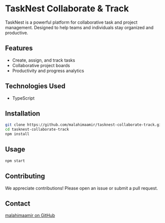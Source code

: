 # TaskNest Collaborate & Track

TaskNest is a powerful platform for collaborative task and project management. Designed to help teams and individuals stay organized and productive.

## Features
- Create, assign, and track tasks
- Collaborative project boards
- Productivity and progress analytics

## Technologies Used
- TypeScript

## Installation

```bash
git clone https://github.com/malahimaamir/tasknest-collaborate-track.git
cd tasknest-collaborate-track
npm install
```

## Usage

```bash
npm start
```

## Contributing
We appreciate contributions! Please open an issue or submit a pull request.


## Contact
[malahimaamir on GitHub](https://github.com/malahimaamir)
